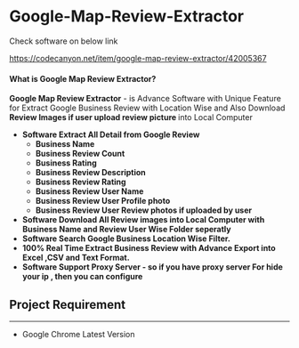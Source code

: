 # Google-Map-Review-Extractor

Check software on below link

https://codecanyon.net/item/google-map-review-extractor/42005367

 <h4>What is Google Map Review Extractor?</h4>

 <p>
                <strong>Google Map Review Extractor</strong> - is Advance Software with Unique Feature for Extract Google Business Review with Location Wise 
				and Also Download <strong>Review Images if user upload review picture </strong> into Local Computer 
				 <ul><li>
                         <strong>Software Extract All Detail from Google Review</strong>
						 <ul>
						          <li><strong>Business Name</strong></li>
								  <li><strong>Business Review Count</strong></li>
								  <li><strong>Business Rating</strong></li>
						        <li><strong>Business Review Description</strong></li>
						        <li><strong>Business Review Rating</strong></li>
								<li><strong>Business Review User Name</strong></li>
								<li><strong>Business Review User Profile photo</strong> </li>
								<li><strong>Business Review User Review photos if uploaded by user </strong> </li>
						 </ul></li><li>
                        <strong>Software Download All Review images into Local Computer with Business Name and Review User Wise  Folder seperatly</strong>
                    </li><li>
                         <strong>Software Search Google Business Location Wise Filter.</strong>
                    </li><li>
					      <strong>100% Real Time Extract Business Review with Advance Export into Excel ,CSV and Text Format.</strong>
						  </li>
					<li>
					     <strong>Software Support Proxy Server - so if you have proxy server For hide your ip , then you can configure</strong>
						  </li>
                </ul>
            </p>
           <h2>Project Requirement </h2>
                <hr class="notop">
            <ul>
                <li>Google Chrome Latest Version</li>
            </ul>



